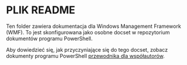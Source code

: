 # <a name="readme"></a>PLIK README

Ten folder zawiera dokumentacja dla Windows Management Framework (WMF).
To jest skonfigurowana jako osobne docset w repozytorium dokumentów programu PowerShell.

Aby dowiedzieć się, jak przyczyniające się do tego docset, zobacz dokumenty programu PowerShell [przewodnika dla współautorów](https://github.com/PowerShell/PowerShell-Docs/blob/staging/CONTRIBUTING.md).